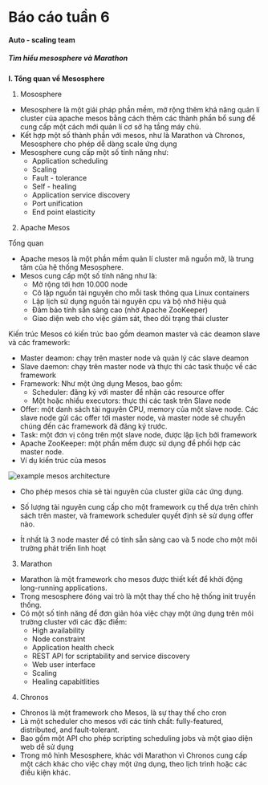# Báo cáo tuần 6
####  Auto - scaling team
##### Tìm hiểu mesosphere và Marathon

**I. Tổng quan về Mesosphere**

1.  Mososphere

- Mesosphere là một giải pháp phần mềm, mở rộng thêm khả năng quản lí cluster của apache mesos bằng cách thêm các thành phần bổ sung để cung cấp một cách mới quản lí cơ sở hạ tầng máy chủ.
- Kết hợp một số thành phần với mesos, như là Marathon và Chronos, Mesosphere cho phép dễ dàng scale ứng dụng
- Mesosphere cung cấp một số tính năng như:
  - Application scheduling 
  - Scaling
  - Fault - tolerance 
  - Self - healing
  - Application service discovery
  - Port unification
  - End point elasticity

2. Apache Mesos

Tổng quan
- Apache mesos là một phần mềm quản lí cluster mã nguồn mở, là trung tâm của hệ thống Mesosphere.
- Mesos cung cấp một số tính năng như là:
  - Mở rộng tới hơn 10.000 node
  - Cô lập nguồn tài nguyên cho mỗi task thông qua Linux containers
  - Lập lịch sử dụng nguồn tài nguyên cpu và bộ nhớ hiệu quả
  - Đảm bảo tính sẵn sàng cao (nhờ Apache ZooKeeper)
  - Giao diện web cho việc giám sát, theo dõi trạng thái cluster

Kiến trúc
Mesos có kiến trúc bao gồm deamon master và các deamon slave và các framework:


- Master deamon:  chạy trên master node và quản lý các slave deamon
- Slave daemon: chạy trên master node và thực thi các task thuộc về các framework
- Framework: Như một ứng dụng Mesos, bao gồm:
  - Scheduler: đăng ký với master để nhận các resource offer
  - Một hoặc nhiều executors: thực thi các task trên Slave node
- Offer: một danh sách tài nguyên CPU, memory của một slave node. Các slave node gửi các offer tới master node, và master node sẽ chuyển chúng đến các framework đã đăng ký trước.
- Task: một đơn vị công  trên một slave node, được lập lịch bởi framework
-  Apache ZooKeeper: một phần mềm được sử dụng để phối hợp các master node.
- Ví dụ kiến trúc của mesos

![example mesos architecture]()

- Cho phép mesos chia sẻ tài nguyên của cluster giữa các ứng dụng.
- Số lượng tài nguyên cung cấp cho một framework cụ thể dựa trên chính sách trên master, và framework scheduler quyết định sẽ sử dụng offer nào.

- Ít nhất là 3 node master để có tính sẵn sàng cao và 5 node cho một môi trường phát triển linh hoạt
3. Marathon

- Marathon là một framework cho mesos được thiết kết để khởi động long-running applications.
- Trong mesosphere đóng vai trò là một thay thế cho hệ thống init truyền thống.
- Có một số tính năng để đơn giản hóa việc chạy một ứng dụng trên môi trường cluster với các đặc điểm:
  - High availability
  - Node constraint
  - Application health check
  - REST API for scriptability and service discovery
  - Web user interface
  - Scaling
  - Healing capabitlities

4. Chronos

- Chronos là một framework cho Mesos, là sự thay thế cho cron
- Là một scheduler cho mesos với các tính chất: fully-featured, distributed, and fault-tolerant.
- Bao gồm một API cho phép scripting scheduling jobs và một giao diện web dễ sử dụng
- Trong mô hình Mesosphere, khác với Marathon vì Chronos cung cấp một cách khác cho việc chạy một ứng dụng, theo lịch trình hoặc các điều kiện khác.

